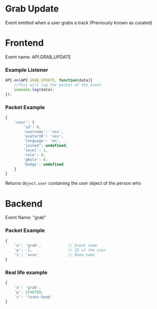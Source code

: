 # Grab Update

Event emitted when a user grabs a track (Previously known as curated)

# Frontend

Event name: API.GRAB_UPDATE

### Example Listener

```js
API.on(API.GRAB_UPDATE, function(data){
    //This will log the packet of the event
    console.log(data);
});
```

### Packet Example

```js
{
    'user': {
        'id': 0,
        'username': 'xxx',
        'avatarID': 'xxx',
        'language': 'en',
        'joined': undefined,
        'level': 1,
        'role': 0,
        'gRole': 0,
        'badge': undefined
    }
}
```

Returns `Object.user` containing the user object of the person who 

# Backend

Event Name: "grab"

### Packet Example

```js
{
    'a': 'grab',            // Event name
    'p': -1,                // ID of the user
    's': 'xxxx'             // Room name
}
```
### Real life example
```js
{
    'a': 'grab',
    'p': 2348789,
    's': 'loves-kpop'
}
```